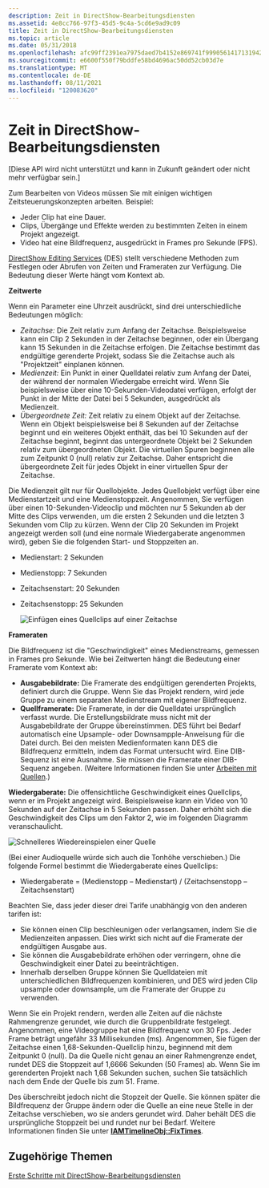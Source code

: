 ```yaml
---
description: Zeit in DirectShow-Bearbeitungsdiensten
ms.assetid: 4e8cc766-97f3-45d5-9c4a-5cd6e9ad9c09
title: Zeit in DirectShow-Bearbeitungsdiensten
ms.topic: article
ms.date: 05/31/2018
ms.openlocfilehash: afc99ff2391ea7975daed7b4152e869741f9990561417131942c4d86e904fca8
ms.sourcegitcommit: e6600f550f79bddfe58bd4696ac50dd52cb03d7e
ms.translationtype: MT
ms.contentlocale: de-DE
ms.lasthandoff: 08/11/2021
ms.locfileid: "120083620"
---
```

# <a name="time-in-directshow-editing-services"></a>Zeit in DirectShow-Bearbeitungsdiensten

\[Diese API wird nicht unterstützt und kann in Zukunft geändert oder nicht mehr verfügbar sein.\]

Zum Bearbeiten von Videos müssen Sie mit einigen wichtigen Zeitsteuerungskonzepten arbeiten. Beispiel:

-   Jeder Clip hat eine Dauer.
-   Clips, Übergänge und Effekte werden zu bestimmten Zeiten in einem Projekt angezeigt.
-   Video hat eine Bildfrequenz, ausgedrückt in Frames pro Sekunde (FPS).

[DirectShow Editing Services](directshow-editing-services.md) (DES) stellt verschiedene Methoden zum Festlegen oder Abrufen von Zeiten und Frameraten zur Verfügung. Die Bedeutung dieser Werte hängt vom Kontext ab.

**Zeitwerte**

Wenn ein Parameter eine Uhrzeit ausdrückt, sind drei unterschiedliche Bedeutungen möglich:

-   *Zeitachse:* Die Zeit relativ zum Anfang der Zeitachse. Beispielsweise kann ein Clip 2 Sekunden in der Zeitachse beginnen, oder ein Übergang kann 15 Sekunden in die Zeitachse erfolgen. Die Zeitachse bestimmt das endgültige gerenderte Projekt, sodass Sie die Zeitachse auch als "Projektzeit" einplanen können.
-   *Medienzeit:* Ein Punkt in einer Quelldatei relativ zum Anfang der Datei, der während der normalen Wiedergabe erreicht wird. Wenn Sie beispielsweise über eine 10-Sekunden-Videodatei verfügen, erfolgt der Punkt in der Mitte der Datei bei 5 Sekunden, ausgedrückt als Medienzeit.
-   *Übergeordnete Zeit:* Zeit relativ zu einem Objekt auf der Zeitachse. Wenn ein Objekt beispielsweise bei 8 Sekunden auf der Zeitachse beginnt und ein weiteres Objekt enthält, das bei 10 Sekunden auf der Zeitachse beginnt, beginnt das untergeordnete Objekt bei 2 Sekunden relativ zum übergeordneten Objekt. Die virtuellen Spuren beginnen alle zum Zeitpunkt 0 (null) relativ zur Zeitachse. Daher entspricht die übergeordnete Zeit für jedes Objekt in einer virtuellen Spur der Zeitachse.

Die Medienzeit gilt nur für Quellobjekte. Jedes Quellobjekt verfügt über eine Medienstartzeit und eine Medienstoppzeit. Angenommen, Sie verfügen über einen 10-Sekunden-Videoclip und möchten nur 5 Sekunden ab der Mitte des Clips verwenden, um die ersten 2 Sekunden und die letzten 3 Sekunden vom Clip zu kürzen. Wenn der Clip 20 Sekunden im Projekt angezeigt werden soll (und eine normale Wiedergaberate angenommen wird), geben Sie die folgenden Start- und Stoppzeiten an.

-   Medienstart: 2 Sekunden
-   Medienstopp: 7 Sekunden
-   Zeitachsenstart: 20 Sekunden
-   Zeitachsenstopp: 25 Sekunden

    ![Einfügen eines Quellclips auf einer Zeitachse](images/des-time1.png)

**Frameraten**

Die Bildfrequenz ist die "Geschwindigkeit" eines Medienstreams, gemessen in Frames pro Sekunde. Wie bei Zeitwerten hängt die Bedeutung einer Framerate vom Kontext ab:

-   **Ausgabebildrate:** Die Framerate des endgültigen gerenderten Projekts, definiert durch die Gruppe. Wenn Sie das Projekt rendern, wird jede Gruppe zu einem separaten Medienstream mit eigener Bildfrequenz.
-   **Quellframerate:** Die Framerate, in der die Quelldatei ursprünglich verfasst wurde. Die Erstellungsbildrate muss nicht mit der Ausgabebildrate der Gruppe übereinstimmen. DES führt bei Bedarf automatisch eine Upsample- oder Downsampple-Anweisung für die Datei durch. Bei den meisten Medienformaten kann DES die Bildfrequenz ermitteln, indem das Format untersucht wird. Eine DIB-Sequenz ist eine Ausnahme. Sie müssen die Framerate einer DIB-Sequenz angeben. (Weitere Informationen finden Sie unter [Arbeiten mit Quellen](working-with-sources.md).)

**Wiedergaberate:** Die offensichtliche Geschwindigkeit eines Quellclips, wenn er im Projekt angezeigt wird. Beispielsweise kann ein Video von 10 Sekunden auf der Zeitachse in 5 Sekunden passen. Daher erhöht sich die Geschwindigkeit des Clips um den Faktor 2, wie im folgenden Diagramm veranschaulicht.

![Schnelleres Wiedereinspielen einer Quelle](images/des-time2.png)

(Bei einer Audioquelle würde sich auch die Tonhöhe verschieben.) Die folgende Formel bestimmt die Wiedergaberate eines Quellclips:

-   Wiedergaberate = (Medienstopp – Medienstart) / (Zeitachsenstopp – Zeitachsenstart)

Beachten Sie, dass jeder dieser drei Tarife unabhängig von den anderen tarifen ist:

-   Sie können einen Clip beschleunigen oder verlangsamen, indem Sie die Medienzeiten anpassen. Dies wirkt sich nicht auf die Framerate der endgültigen Ausgabe aus.
-   Sie können die Ausgabebildrate erhöhen oder verringern, ohne die Geschwindigkeit einer Datei zu beeinträchtigen.
-   Innerhalb derselben Gruppe können Sie Quelldateien mit unterschiedlichen Bildfrequenzen kombinieren, und DES wird jeden Clip upsample oder downsample, um die Framerate der Gruppe zu verwenden.

Wenn Sie ein Projekt rendern, werden alle Zeiten auf die nächste Rahmengrenze gerundet, wie durch die Gruppenbildrate festgelegt. Angenommen, eine Videogruppe hat eine Bildfrequenz von 30 Fps. Jeder Frame beträgt ungefähr 33 Millisekunden (ms). Angenommen, Sie fügen der Zeitachse einen 1,68-Sekunden-Quellclip hinzu, beginnend mit dem Zeitpunkt 0 (null). Da die Quelle nicht genau an einer Rahmengrenze endet, rundet DES die Stoppzeit auf 1,6666 Sekunden (50 Frames) ab. Wenn Sie im gerenderten Projekt nach 1,68 Sekunden suchen, suchen Sie tatsächlich nach dem Ende der Quelle bis zum 51. Frame.

Des überschreibt jedoch nicht die Stopzeit der Quelle. Sie können später die Bildfrequenz der Gruppe ändern oder die Quelle an eine neue Stelle in der Zeitachse verschieben, wo sie anders gerundet wird. Daher behält DES die ursprüngliche Stoppzeit bei und rundet nur bei Bedarf. Weitere Informationen finden Sie unter [**IAMTimelineObj::FixTimes**](iamtimelineobj-fixtimes.md).

## <a name="related-topics"></a>Zugehörige Themen

<dl> <dt>

[Erste Schritte mit DirectShow-Bearbeitungsdiensten](getting-started-with-directshow-editing-services.md)
</dt> </dl>

 

 



